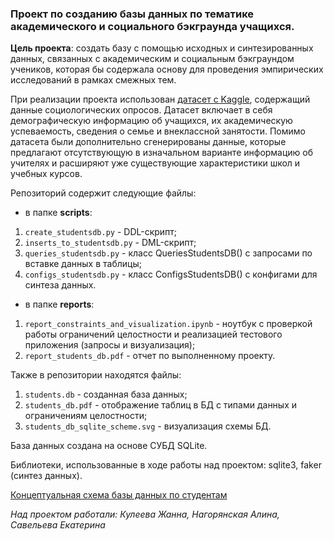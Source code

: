 ### Проект по созданию базы данных по тематике академического и социального бэкграунда учащихся. 

**Цель проекта**: создать базу с помощью исходных и синтезированных данных, связанных с академическим и социальным бэкграундом учеников, которая бы содержала основу для проведения эмпирических исследований в рамках смежных тем.

При реализации проекта использован [датасет с Kaggle](https://www.kaggle.com/datasets/abdullah0a/student-dropout-analysis-and-prediction-dataset), содержащий данные социологических опросов. Датасет включает в себя демографическую информацию об учащихся, их академическую успеваемость, сведения о семье и внеклассной занятости. Помимо датасета были дополнительно сгенерированы данные, которые предлагают отсутствующую в изначальном варианте информацию об учителях и расширяют уже существующие характеристики школ и учебных курсов.

Репозиторий содержит следующие файлы:
- в папке **scripts**:
  
1. `create_studentsdb.py` - DDL-скрипт;
2. `inserts_to_studentsdb.py` - DML-скрипт;
3. `queries_studentsdb.py` - класс QueriesStudentsDB() с запросами по вставке данных в таблицы;
4. `configs_studentsdb.py` - класс ConfigsStudentsDB() с конфигами для синтеза данных.

- в папке **reports**:
  
1. `report_constraints_and_visualization.ipynb` - ноутбук с проверкой работы ограничений целостности и реализацией тестового приложения (запросы и визуализация);
2. `report_students_db.pdf` - отчет по выполненному проекту.
 
Также в репозитории находятся файлы: 

1. `students.db` - созданная база данных;
2. `students_db.pdf` - отображение таблиц в БД с типами данных и ограничениям целостности;
3. `students_db_sqlite_scheme.svg` - визуализация схемы БД.

База данных создана на основе СУБД SQLite.

Библиотеки, использованные в ходе работы над проектом: sqlite3, faker (синтез данных).

[Концептуальная схема базы данных по студентам]([https://drive.google.com/file/d/1-_335MHUtr0LQGVit-KiP2LxuL391cYD/view?usp=sharing]) 

*Над проектом работали: Кулеева Жанна, Нагорянская Алина, Савельева Екатерина*
